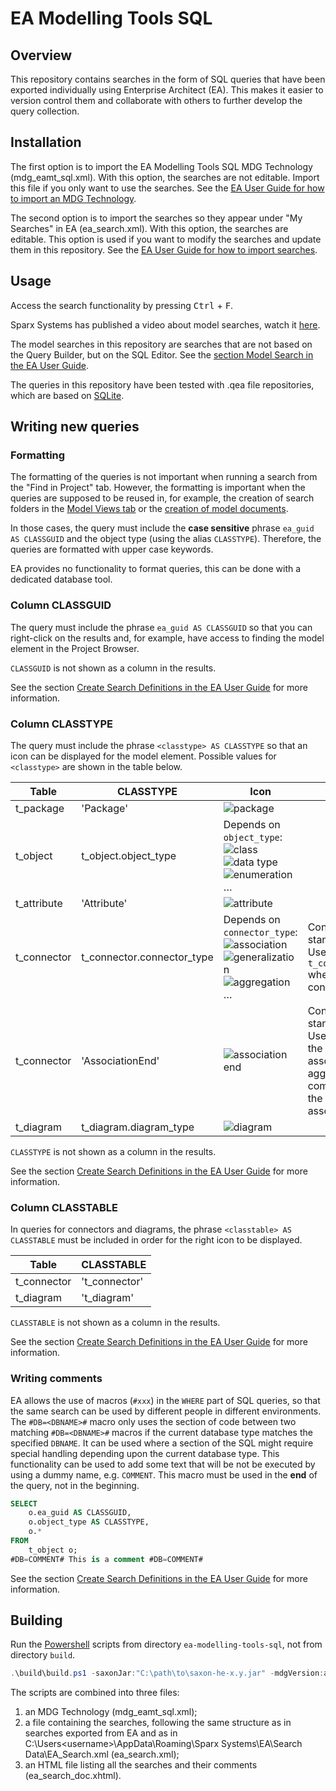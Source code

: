 # EA Modelling Tools SQL

## Overview

This repository contains searches in the form of SQL queries that have 
been exported individually using Enterprise Architect (EA). This makes 
it easier to version control them and collaborate with others to further
develop the query collection.

## Installation

The first option is to import the EA Modelling Tools SQL MDG Technology 
(mdg_eamt_sql.xml). With this option, the searches are not editable. 
Import this file if you only want to use the searches. See the 
[EA User Guide for how to import an MDG Technology](https://sparxsystems.com/search/sphider/search.php?query=%22import+mdg+technologies%22&catid=22&search=1&tab=1).

<!-- catid=22 : Shows results for EA User Guide version 16.1 -->

The second option is to import the searches so they appear under "My 
Searches" in EA (ea_search.xml). With this option, the searches are 
editable. This option is used if you want to modify the searches and 
update them in this repository. See the 
[EA User Guide for how to import searches](https://sparxsystems.com/search/sphider/search.php?query=%22model%20search%22&catid=22&search=1&tab=1).

## Usage

Access the search functionality by pressing <kbd>Ctrl</kbd> + 
<kbd>F</kbd>.

Sparx Systems has published a video about model searches, watch it
[here](https://sparxsystems.com/resources/show-video.html?video=gettingstarted-modelsearchbasics).

The model searches in this repository are searches that are not based on
 the Query Builder, but on the SQL Editor. See the [section Model Search in
 the EA User Guide](https://sparxsystems.com/search/sphider/search.php?query=%22model%20search%22&catid=22&search=1&tab=1).
 
The queries in this repository have been tested with .qea file 
repositories, which are based on [SQLite](https://sqlite.org/).

## Writing new queries

### Formatting

The formatting of the queries is not important when running a search 
from the "Find in Project" tab. However, the formatting is important
when the queries are supposed to be reused in, for example, the 
creation of search folders in the
[Model Views tab](https://sparxsystems.com/search/sphider/search.php?query=%22model+views%22&catid=22&search=1&tab=1)
or the
[creation of model documents](https://sparxsystems.com/search/sphider/search.php?query=%22create+model+document%22&catid=22&search=1&tab=1).

In those cases, the query must include the **case sensitive** phrase
`ea_guid AS CLASSGUID` and the object type (using the alias `CLASSTYPE`).
Therefore, the queries are formatted with upper case keywords.

EA provides no functionality to format queries, this can be done with
a dedicated database tool.

### Column CLASSGUID

The query must include the phrase `ea_guid AS CLASSGUID` so that you can
  right-click on the results and, for example, have access to finding 
the model element in the Project Browser.

`CLASSGUID` is not shown as a column in the results.

See the section
[Create Search Definitions in the EA User Guide](https://www.sparxsystems.com/search/sphider/search.php?query=%22Create+Search+Definitions%22&catid=22&tab=1&search=1)
for more information.

### Column CLASSTYPE

The query must include the phrase `<classtype> AS CLASSTYPE` so that an 
icon can be displayed for the model element. Possible values for 
`<classtype>` are shown in the table below.

| Table | CLASSTYPE | Icon | Comment |
|---|---|---|---|
| t_package | 'Package' | ![package](http://demo.sparxpublic.com/images/element64/package.png "package") |  |
| t_object | t_object.object_type | Depends on `object_type`:<br />![class](http://demo.sparxpublic.com/images/element64/class.png "class")<br />![data type](http://demo.sparxpublic.com/images/element64/datatype.png "data type")<br />![enumeration](http://demo.sparxpublic.com/images/element64/enumeration.png "enumeration")<br />…|  |
| t_attribute | 'Attribute' | ![attribute](http://demo.sparxpublic.com/images/element64/attribute.png) |  |
| t_connector | t_connector.connector_type | Depends on `connector_type`:<br />![association](http://demo.sparxpublic.com/images/element64/association.png "association")<br />![generalization](http://demo.sparxpublic.com/images/element64/generalization.png "generalization")<br />![aggregation](http://demo.sparxpublic.com/images/element64/aggregation.png "aggregation or composition")<br />… | Connector ends are not stand-alone objects in EA. Use `t_connector.connector_type` when the focus is on the connector itself. |
| t_connector | 'AssociationEnd' | ![association end](http://demo.sparxpublic.com/images/element64/associationend.png "association end") | Connector ends are not stand-alone objects in EA. Use `AssociationEnd` when the connector is an association (including aggregations and compositions) and when the focus is on the association end. |
| t_diagram | t_diagram.diagram_type | ![diagram](http://demo.sparxpublic.com/images/element64/diagram.png "diagram") |  |

`CLASSTYPE` is not shown as a column in the results.

See the section
[Create Search Definitions in the EA User Guide](https://www.sparxsystems.com/search/sphider/search.php?query=%22Create+Search+Definitions%22&catid=22&tab=1&search=1)
for more information.

### Column CLASSTABLE

In queries for connectors and diagrams, the phrase 
`<classtable> AS CLASSTABLE` must be included in order for the right 
icon to be displayed.

| Table | CLASSTABLE |
|---|---|
| t_connector | 't_connector' |
| t_diagram | 't_diagram' |

`CLASSTABLE` is not shown as a column in the results.

See the section
[Create Search Definitions in the EA User Guide](https://www.sparxsystems.com/search/sphider/search.php?query=%22Create+Search+Definitions%22&catid=22&tab=1&search=1)
for more information.

### Writing comments

EA allows the use of macros (`#xxx`) in the `WHERE` part of SQL queries,
 so that the same search can be used by different people in different 
environments. The `#DB=<DBNAME>#` macro only uses the section of code 
between two matching `#DB=<DBNAME>#` macros if the current database 
type matches the specified `DBNAME`. It can be used where a section of 
the SQL might require special handling depending upon the current 
database type. This functionality can be used to add some text that will
 be not be executed by using a dummy name, e.g. `COMMENT`. This macro 
must be used in the **end** of the query, not in the beginning.

```sql
SELECT
    o.ea_guid AS CLASSGUID,
    o.object_type AS CLASSTYPE,
    o.*
FROM
    t_object o;
#DB=COMMENT# This is a comment #DB=COMMENT#
```

See the section
[Create Search Definitions in the EA User Guide](https://www.sparxsystems.com/search/sphider/search.php?query=%22Create+Search+Definitions%22&catid=22&tab=1&search=1)
for more information.

## Building

Run the [Powershell](https://learn.microsoft.com/en-us/powershell/) 
scripts from directory `ea-modelling-tools-sql`, not from directory 
`build`.

```PowerShell
.\build\build.ps1 -saxonJar:"C:\path\to\saxon-he-x.y.jar" -mdgVersion:a.b.c
```

The scripts are combined into three files:

1. an MDG Technology (mdg_eamt_sql.xml);
2. a file containing the searches, following the same structure as in 
searches exported from EA and as in C:\Users\<username>\AppData\Roaming\Sparx Systems\EA\Search Data\EA_Search.xml
(ea_search.xml);
3. an HTML file listing all the searches and their comments 
(ea_search_doc.xhtml).

